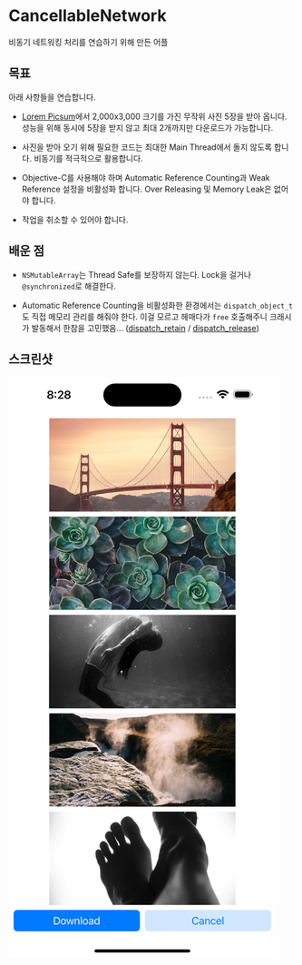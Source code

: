 # CancellableNetwork

비동기 네트워킹 처리를 연습하기 위해 만든 어플

## 목표

아래 사항들을 연습합니다.

- [Lorem Picsum](https://picsum.photos)에서 2,000x3,000 크기를 가진 무작위 사진 5장을 받아 옵니다. 성능을 위해 동시에 5장을 받지 않고 최대 2개까지만 다운로드가 가능합니다.

- 사진을 받아 오기 위해 필요한 코드는 최대한 Main Thread에서 돌지 않도록 합니다. 비동기를 적극적으로 활용합니다.

- Objective-C를 사용해야 하며 Automatic Reference Counting과 Weak Reference 설정을 비활성화 합니다. Over Releasing 및 Memory Leak은 없어야 합니다.

- 작업을 취소할 수 있어야 합니다.

## 배운 점

- `NSMutableArray`는 Thread Safe를 보장하지 않는다. Lock을 걸거나 `@synchronized`로 해결한다.

- Automatic Reference Counting을 비활성화한 환경에서는 `dispatch_object_t`도 직접 메모리 관리를 해줘야 한다. 이걸 모르고 헤매다가 `free` 호출해주니 크래시가 발동해서 한참을 고민했음... ([dispatch_retain](https://developer.apple.com/documentation/dispatch/1496306-dispatch_retain) / [dispatch_release](https://developer.apple.com/documentation/dispatch/1496328-dispatch_release))

## 스크린샷

![](image.png)
